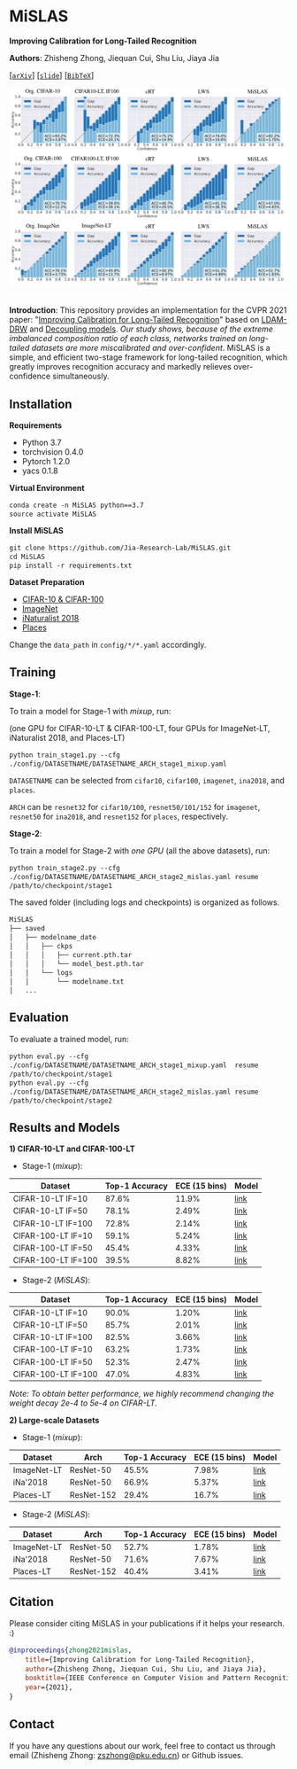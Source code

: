# MiSLAS
**Improving Calibration for Long-Tailed Recognition**

**Authors**: Zhisheng Zhong, Jiequan Cui, Shu Liu, Jiaya Jia

[[`arXiv`](https://arxiv.org/pdf/2104.00466.pdf)] [[`slide`]]() [[`BibTeX`](#Citation)]

<div align="center">
  <img src="./assets/MiSLAS.PNG" style="zoom:90%;"/>
</div><br/>

**Introduction**: This repository provides an implementation for the CVPR 2021 paper: "[Improving Calibration for Long-Tailed Recognition](https://arxiv.org/pdf/2104.00466.pdf)" based on [LDAM-DRW](https://github.com/kaidic/LDAM-DRW) and [Decoupling models](https://github.com/facebookresearch/classifier-balancing). *Our study shows, because of the extreme imbalanced composition ratio of each class, networks trained on long-tailed datasets are more miscalibrated and over-confident*. MiSLAS is a simple, and efficient two-stage framework for long-tailed recognition, which greatly improves recognition accuracy and markedly relieves over-confidence simultaneously.

## Installation

**Requirements**

* Python 3.7
* torchvision 0.4.0
* Pytorch 1.2.0
* yacs 0.1.8

**Virtual Environment**
```
conda create -n MiSLAS python==3.7
source activate MiSLAS
```

**Install MiSLAS**
```
git clone https://github.com/Jia-Research-Lab/MiSLAS.git
cd MiSLAS
pip install -r requirements.txt
```

**Dataset Preparation**
* [CIFAR-10 & CIFAR-100](https://www.cs.toronto.edu/~kriz/cifar.html)
* [ImageNet](http://image-net.org/index)
* [iNaturalist 2018](https://github.com/visipedia/inat_comp/tree/master/2018)
* [Places](http://places2.csail.mit.edu/download.html)

Change the `data_path` in `config/*/*.yaml` accordingly.

## Training

**Stage-1**:

To train a model for Stage-1 with *mixup*, run:

(one GPU for CIFAR-10-LT & CIFAR-100-LT, four GPUs for ImageNet-LT, iNaturalist 2018, and Places-LT)

```
python train_stage1.py --cfg ./config/DATASETNAME/DATASETNAME_ARCH_stage1_mixup.yaml
```

`DATASETNAME` can be selected from `cifar10`,  `cifar100`, `imagenet`, `ina2018`, and `places`.

`ARCH` can be `resnet32` for `cifar10/100`, `resnet50/101/152` for `imagenet`, `resnet50` for `ina2018`, and `resnet152` for `places`, respectively.

**Stage-2**:

To train a model for Stage-2 with *one GPU* (all the above datasets), run:

```
python train_stage2.py --cfg ./config/DATASETNAME/DATASETNAME_ARCH_stage2_mislas.yaml resume /path/to/checkpoint/stage1
```

The saved folder (including logs and checkpoints) is organized as follows.
```
MiSLAS
├── saved
│   ├── modelname_date
│   │   ├── ckps
│   │   │   ├── current.pth.tar
│   │   │   └── model_best.pth.tar
│   │   └── logs
│   │       └── modelname.txt
│   ...   
```
## Evaluation

To evaluate a trained model, run:

```
python eval.py --cfg ./config/DATASETNAME/DATASETNAME_ARCH_stage1_mixup.yaml  resume /path/to/checkpoint/stage1
python eval.py --cfg ./config/DATASETNAME/DATASETNAME_ARCH_stage2_mislas.yaml resume /path/to/checkpoint/stage2
```

## Results and Models

**1) CIFAR-10-LT and CIFAR-100-LT**

* Stage-1 (*mixup*):

| Dataset              | Top-1 Accuracy | ECE (15 bins) | Model |
| -------------------- | -------------- | ------------- | ----- |
| CIFAR-10-LT   IF=10  | 87.6%          | 11.9%         | [link](https://drive.google.com/file/d/1dV1hchsIR5kTSqSOhdEs6nnXApcH5wEG/view?usp=sharing)  |
| CIFAR-10-LT   IF=50  | 78.1%          | 2.49%         | [link](https://drive.google.com/file/d/1LoczjQRK20u_HpFMLmzeT0pVCp3V-gyf/view?usp=sharing)  |
| CIFAR-10-LT   IF=100 | 72.8%          | 2.14%         | [link](https://drive.google.com/file/d/1TFetlV4MT4zjKEAPKcZuzmY2Dgtcqmsd/view?usp=sharing)  |
| CIFAR-100-LT IF=10   | 59.1%          | 5.24%         | [link](https://drive.google.com/file/d/1BmLjPReBoH6LJwl5x8_zSPnm1f6N_Cp0/view?usp=sharing)  |
| CIFAR-100-LT IF=50   | 45.4%          | 4.33%         | [link](https://drive.google.com/file/d/1l0LfZozJxWgzKp2IgM9mSpfwjTsIC-Mg/view?usp=sharing)  |
| CIFAR-100-LT IF=100  | 39.5%          | 8.82%         | [link](https://drive.google.com/file/d/15dHVdkI8J-oKkeQqyj6FtrHtIpO_TYfq/view?usp=sharing)  |

* Stage-2 (*MiSLAS*):

| Dataset              | Top-1 Accuracy | ECE (15 bins) | Model |
| -------------------- | -------------- | ------------- | ----- |
| CIFAR-10-LT   IF=10  | 90.0%          | 1.20%         | [link](https://drive.google.com/file/d/1iST8Tr2LQ8nIjTNT1CKiQ-1T-RKxAvqr/view?usp=sharing)  |
| CIFAR-10-LT   IF=50  | 85.7%          | 2.01%         | [link](https://drive.google.com/file/d/15bfA7uJsyM8eTwoptwp452kStk6FYT7v/view?usp=sharing)  |
| CIFAR-10-LT   IF=100 | 82.5%          | 3.66%         | [link](https://drive.google.com/file/d/1KOTkjTOhIP5UOhqvHGJzEqq4_kQGKSJY/view?usp=sharing)  |
| CIFAR-100-LT IF=10   | 63.2%          | 1.73%         | [link](https://drive.google.com/file/d/1N2ai-l1hsbXTp_25Hoh5BSoAmR1_0UVD/view?usp=sharing)  |
| CIFAR-100-LT IF=50   | 52.3%          | 2.47%         | [link](https://drive.google.com/file/d/1Z2nukCMTG0cMmGXzZip3zIwv2WB5cOiZ/view?usp=sharing)  |
| CIFAR-100-LT IF=100  | 47.0%          | 4.83%         | [link](https://drive.google.com/file/d/1bX3eM-hlxGvEGuHBcfNhuz6VNp32Y0IQ/view?usp=sharing)  |

*Note: To obtain better performance, we highly recommend changing the weight decay 2e-4 to 5e-4 on CIFAR-LT.*

**2) Large-scale Datasets**

* Stage-1 (*mixup*):

| Dataset     | Arch       | Top-1 Accuracy | ECE (15 bins) | Model |
| ----------- | ---------- | -------------- | ------------- | ----- |
| ImageNet-LT | ResNet-50  | 45.5%          | 7.98%         | [link](https://drive.google.com/file/d/1QKVnK7n75q465ppf7wkK4jzZvZJE_BPi/view?usp=sharing)  |
| iNa'2018    | ResNet-50  | 66.9%          | 5.37%         | [link](https://drive.google.com/file/d/1wvj-cITz8Ps1TksLHi_KoGsq9CecXcVt/view?usp=sharing)  |
| Places-LT   | ResNet-152 | 29.4%          | 16.7%         | [link](https://drive.google.com/file/d/1Tx-tY5Y8_-XuGn9ZdSxtAm0onOsKWhUH/view?usp=sharing)  |

* Stage-2 (*MiSLAS*):

| Dataset     | Arch       | Top-1 Accuracy | ECE (15 bins) | Model |
| ----------- | ---------- | -------------- | ------------- | ----- |
| ImageNet-LT | ResNet-50  | 52.7%          | 1.78%         | [link](https://drive.google.com/file/d/1ofJKlUJZQjjkoFU9MLI08UP2uBvywRgF/view?usp=sharing)  |
| iNa'2018    | ResNet-50  | 71.6%          | 7.67%         | [link](https://drive.google.com/file/d/1crOo3INxqkz8ZzKZt9pH4aYb3-ep4lo-/view?usp=sharing)  |
| Places-LT   | ResNet-152 | 40.4%          | 3.41%         | [link](https://drive.google.com/file/d/1DgL0aN3UadI3UoHU6TO7M6UD69QgvnbT/view?usp=sharing)  |

## <a name="Citation"></a>Citation

Please consider citing MiSLAS in your publications if it helps your research. :)

```bib
@inproceedings{zhong2021mislas,
    title={Improving Calibration for Long-Tailed Recognition},
    author={Zhisheng Zhong, Jiequan Cui, Shu Liu, and Jiaya Jia},
    booktitle={IEEE Conference on Computer Vision and Pattern Recognition (CVPR)},
    year={2021},
}
```

## Contact

If you have any questions about our work, feel free to contact us through email (Zhisheng Zhong: zszhong@pku.edu.cn) or Github issues.

